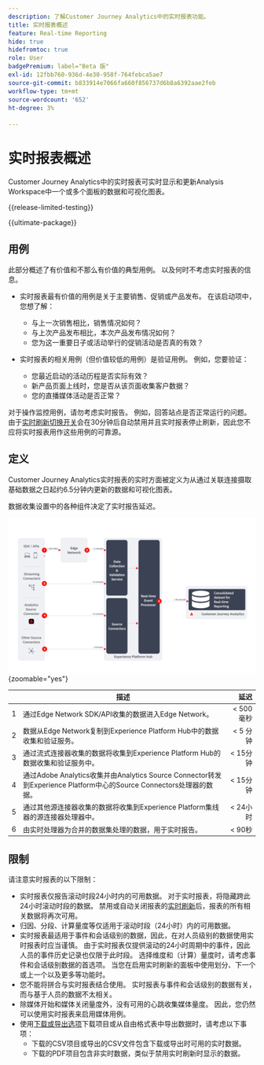 ```yaml
---
description: 了解Customer Journey Analytics中的实时报表功能。
title: 实时报表概述
feature: Real-time Reporting
hide: true
hidefromtoc: true
role: User
badgePremium: label="Beta 版"
exl-id: 12fbb760-936d-4e30-958f-764febca5ae7
source-git-commit: b833914e7066fa660f856737d6b8a6392aae2feb
workflow-type: tm+mt
source-wordcount: '652'
ht-degree: 3%

---
```


# 实时报表概述

Customer Journey Analytics中的实时报表可实时显示和更新Analysis Workspace中一个或多个面板的数据和可视化图表。

{{release-limited-testing}}

{{ultimate-package}}

## 用例

此部分概述了有价值和不那么有价值的典型用例。 以及何时不考虑实时报表的信息。

* 实时报表最有价值的用例是关于主要销售、促销或产品发布。
在该启动项中，您想了解：

   * 与上一次销售相比，销售情况如何？
   * 与上次产品发布相比，本次产品发布情况如何？
   * 您为这一重要日子或活动举行的促销活动是否真的有效？

* 实时报表的相关用例（但价值较低的用例）是验证用例。
例如，您要验证：

   * 您最近启动的活动历程是否实际有效？
   * 新产品页面上线时，您是否从该页面收集客户数据？
   * 您的直播媒体活动是否正常？

对于操作监控用例，请勿考虑实时报告。 例如，回答站点是否正常运行的问题。 由于[实时刷新切换开关](use-real-time.md)会在30分钟后自动禁用并且实时报表停止刷新，因此您不应将实时报表用作这些用例的可靠源。


## 定义

Customer Journey Analytics实时报表的实时方面被定义为从通过关联连接摄取基础数据之日起约6.5分钟内更新的数据和可视化图表。

数据收集设置中的各种组件决定了实时报告延迟。

![实时报告](assets/real-time-reporting-latencies.svg){zoomable="yes"}

| | 描述 | 延迟 |
|:---:|---|--:|
| 1 | 通过Edge Network SDK/API收集的数据进入Edge Network。 | &lt; 500毫秒 |
| 2 | 数据从Edge Network复制到Experience Platform Hub中的数据收集和验证服务。 | &lt; 5 分钟 |
| 3 | 通过流式连接器收集的数据将收集到Experience Platform Hub的数据收集和验证服务中。 | &lt; 15分钟 |
| 4 | 通过Adobe Analytics收集并由Analytics Source Connector转发到Experience Platform中心的Source Connectors处理器的数据。 | &lt; 15分钟 |
| 5 | 通过其他源连接器收集的数据将收集到Experience Platform集线器的源连接器处理器中。 | &lt; 24小时 |
| 6 | 由实时处理器为合并的数据集处理的数据，用于实时报告。 | &lt; 90秒 |

## 限制

请注意实时报表的以下限制：

* 实时报表仅报告滚动时段24小时内的可用数据。 对于实时报表，将隐藏跨此24小时滚动时段的数据。 禁用或自动关闭报表的[实时刷新](use-real-time.md)后，报表的所有相关数据将再次可用。
* 归因、分段、计算量度等仅适用于滚动时段（24小时）内的可用数据。
* 实时报表最适用于事件和会话级别的数据，因此，在对人员级别的数据使用实时报表时应当谨慎。 <!--Need to explain this a bit better -->由于实时报表仅提供滚动的24小时周期中的事件，因此人员的事件历史记录也仅限于此时段。 选择维度和（计算）量度时，请考虑事件和会话级别数据的首选项。 当您在启用实时刷新的面板中使用划分、下一个或上一个以及更多等功能时。
* 您不能将拼合与实时报表结合使用。 <!-- Do we need to explain this in more detail, why? -->实时报表与事件和会话级别的数据有关，而与基于人员的数据不太相关。
* 除媒体开始和媒体关闭量度外，没有可用的心跳收集媒体量度。 因此，您仍然可以使用实时报表来启用媒体用例。
* 使用[下载或导出选项](/help/analysis-workspace/export/download-send.md)下载项目或从自由格式表中导出数据时，请考虑以下事项：
   * 下载的CSV项目或导出的CSV文件包含下载或导出时可用的实时数据。
   * 下载的PDF项目包含非实时数据，类似于禁用实时刷新时显示的数据。
